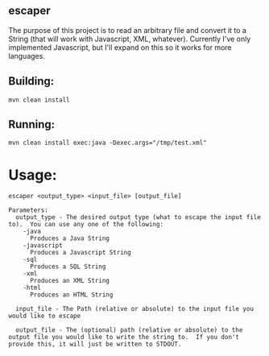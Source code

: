 escaper
----

The purpose of this project is to read an arbitrary file and convert it to a String (that will work with Javascript, XML, whatever).  Currently I've only implemented Javascript, but I'll expand on this so it works for more languages.

Building:
----

    mvn clean install

Running:
----

    mvn clean install exec:java -Dexec.args="/tmp/test.xml" 


Usage:
====

    escaper <output_type> <input_file> [output_file]

    Parameters:
      output_type - The desired output type (what to escape the input file to).  You can use any one of the following:
        -java
          Produces a Java String
        -javascript
          Produces a Javascript String
        -sql
          Produces a SQL String
        -xml
          Produces an XML String
        -html
          Produces an HTML String

      input_file - The Path (relative or absolute) to the input file you would like to escape

      output_file - The (optional) path (relative or absolute) to the output file you would like to write the string to.  If you don't provide this, it will just be written to STDOUT.

    
